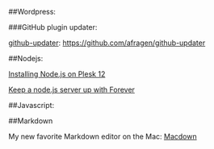 ##Wordpress:

###GitHub plugin updater:

[github-updater](https://github.com/afragen/github-updater):	https://github.com/afragen/github-updater



##Nodejs:

[Installing Node.js on Plesk 12](https://www.conetix.com.au/blog/installing-nodejs-plesk-12)

[Keep a node.js server up with Forever](http://blog.nodejitsu.com/keep-a-nodejs-server-up-with-forever/)

##Javascript:

##Markdown

My new favorite Markdown editor on the Mac:
[Macdown](https://github.com/uranusjr/macdown)
